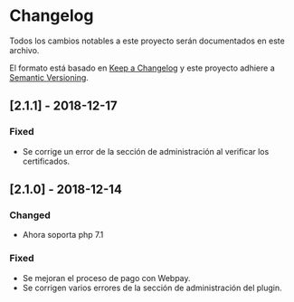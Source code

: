 # Changelog
Todos los cambios notables a este proyecto serán documentados en este archivo.

El formato está basado en [Keep a Changelog](http://keepachangelog.com/en/1.0.0/)
y este proyecto adhiere a [Semantic Versioning](http://semver.org/spec/v2.0.0.html).

## [2.1.1] - 2018-12-17
### Fixed
- Se corrige un error de la sección de administración al verificar los certificados.

## [2.1.0] - 2018-12-14
### Changed
- Ahora soporta php 7.1
### Fixed
- Se mejoran el proceso de pago con Webpay.
- Se corrigen varios errores de la sección de administración del plugin.
